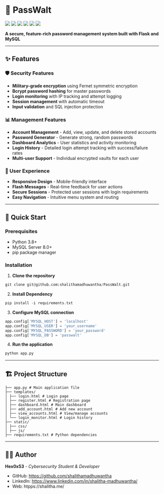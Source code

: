 # 🔐 PassWalt

<img src="https://img.shields.io/badge/Flask-2.3.3-red"> <img src="https://img.shields.io/badge/Python-3.8+-blue"> <img src="https://img.shields.io/badge/MySQL-8.0-orange"> <img src="https://img.shields.io/badge/Version-1.0.0-green"> <img src="https://img.shields.io/badge/License-MIT-yellow"> <img src="https://img.shields.io/badge/Encryption-Fernet-purple">

**A secure, feature-rich password management system built with Flask and MySQL**

---

## ✨ Features

### 🛡️ Security Features
- **Military-grade encryption** using Fernet symmetric encryption
- **Bcrypt password hashing** for master passwords
- **Login monitoring** with IP tracking and attempt logging
- **Session management** with automatic timeout
- **Input validation** and SQL injection protection

### 📊 Management Features
- **Account Management** - Add, view, update, and delete stored accounts
- **Password Generator** - Generate strong, random passwords
- **Dashboard Analytics** - User statistics and activity monitoring
- **Login History** - Detailed login attempt tracking with success/failure rates
- **Multi-user Support** - Individual encrypted vaults for each user

### 🎯 User Experience
- **Responsive Design** - Mobile-friendly interface
- **Flash Messages** - Real-time feedback for user actions
- **Secure Sessions** - Protected user sessions with login requirements
- **Easy Navigation** - Intuitive menu system and routing

---

## 🚀 Quick Start

### Prerequisites
- Python 3.8+
- MySQL Server 8.0+
- pip package manager

### Installation

1. **Clone the repository**
```python
git clone git@github.com:shalithamadhuwantha/PassWalt.git
```

2. **Install Dependency**
```python
pip install -i requirements.txt
```
3. **Configure MySQL connection**

```python
app.config['MYSQL_HOST'] = 'localhost'
app.config['MYSQL_USER'] = 'your_username'
app.config['MYSQL_PASSWORD'] = 'your_password'
app.config['MYSQL_DB'] = 'passwalt'
```
4. **Run the application**
```python
python app.py
```

---

## 🏗️ Project Structure
```
├── app.py # Main application file
├── templates/
│ ├── login.html # Login page
│ ├── register.html # Registration page
│ ├── dashboard.html # Main dashboard
│ ├── add_account.html # Add new account
│ ├── view_accounts.html # View/manage accounts
│ └── login_monitor.html # Login history
├── static/
│ ├── css/
│ ├── js/
├── requirements.txt # Python dependencies
```

---

## 👨‍💻 Author

**Hex0x53** - *Cybersecurity Student & Developer*
- GitHub: https://github.com/shalithamadhuwantha
- LinkedIn: https://www.linkedin.com/in/shalitha-madhuwantha/
- Web: htpps://shalitha.me/
